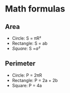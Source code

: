 # Math formulas
## Area
- Circle: S = πR²
- Rectangle: S = ab
- *Square*: S =_a²_

## Perimeter
- Circle: P = 2πR
- Rectangle: P = 2a + 2b
- Square: P = 4a
